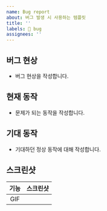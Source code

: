 ```yaml
---
name: Bug report
about: 버그 발생 시 사용하는 템플릿
title: ''
labels: 🐛 bug
assignees: ''
---
```


## 버그 현상
- 버그 현상을 작성합니다.

## 현재 동작
- 문제가 되는 동작을 작성합니다.

## 기대 동작
- 기대하던 정상 동작에 대해 작성합니다.

## 스크린샷
|기능|스크린샷|
|:--:|:--:|
|GIF||
